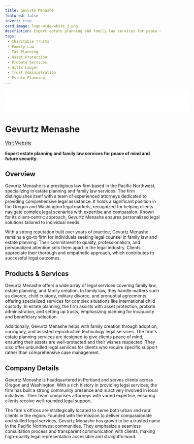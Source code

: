 ```yaml
---
title: Gevurtz Menashe
featured: false
invert: true
card_image: logo-wide-white_2.png
description: Expert estate planning and family law services for peace of mind and future security.
tags: 
 - Charitable Trusts
 - Family Law
 - Tax Planning
 - Asset Protection
 - Probate Services
 - Wills Lawyer
 - Trust Administration
 - Estate Planning
---
```


<div align="center">
<a href="https://gevurtzmenashe.com/estate-planning/">
<img src="logo-wide-white_2.png" alt="Logo" style="min-width: 200px; max-width: 600px; height: auto;" class="invert">
</a>
</div>

# Gevurtz Menashe
<a href="https://gevurtzmenashe.com/estate-planning/">Visit Website</a>
<br>
<br>
**Expert estate planning and family law services for peace of mind and future security.**

## Overview
Gevurtz Menashe is a prestigious law firm based in the Pacific Northwest, specializing in estate planning and family law services. The firm distinguishes itself with a team of experienced attorneys dedicated to providing comprehensive legal assistance. It holds a significant position in the Oregon and Washington legal markets, recognized for helping clients navigate complex legal scenarios with expertise and compassion. Known for its client-centric approach, Gevurtz Menashe ensures personalized legal solutions tailored to individual needs.

With a strong reputation built over years of practice, Gevurtz Menashe remains a go-to firm for individuals seeking legal counsel in family law and estate planning. Their commitment to quality, professionalism, and personalized attention sets them apart in the legal industry. Clients appreciate their thorough and empathetic approach, which contributes to successful legal outcomes.
## Products & Services 
Gevurtz Menashe offers a wide array of legal services covering family law, estate planning, and family creation. In family law, they handle matters such as divorce, child custody, military divorce, and prenuptial agreements, offering specialized services for complex situations like international child custody. In estate planning, the firm assists with asset protection, probate administration, and setting up trusts, emphasizing planning for incapacity and beneficiary selection.

Additionally, Gevurtz Menashe helps with family creation through adoption, surrogacy, and assisted reproductive technology legal services. The firm's estate planning services are designed to give clients peace of mind, ensuring their assets are well-protected and their wishes respected. They also offer unbundled legal services for clients who require specific support rather than comprehensive case management.
## Company Details 
Gevurtz Menashe is headquartered in Portland and serves clients across Oregon and Washington. With a rich history in providing legal services, the firm has built a strong community presence and is actively involved in local initiatives. Their team comprises attorneys with varied expertise, ensuring clients receive well-rounded legal support.

The firm's offices are strategically located to serve both urban and rural clients in the region. Founded with the mission to deliver compassionate and skilled legal services, Gevurtz Menashe has grown to be a trusted name in the Pacific Northwest communities. They emphasize a seamless consultation process and transparent communication with clients, making high-quality legal representation accessible and straightforward.

